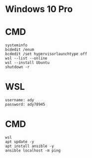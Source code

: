 # Windows 10 Pro

# CMD
```
systeminfo
bcdedit /enum
bcdedit /set hypervisorlaunchtype off
wsl --list --online
wsl --install Ubuntu
shutdown -r
```

# WSL
```
username: ady
password: ady78945
```

# CMD
```
wsl
apt update -y
apt install ansible -y
ansible localhost -m ping
```